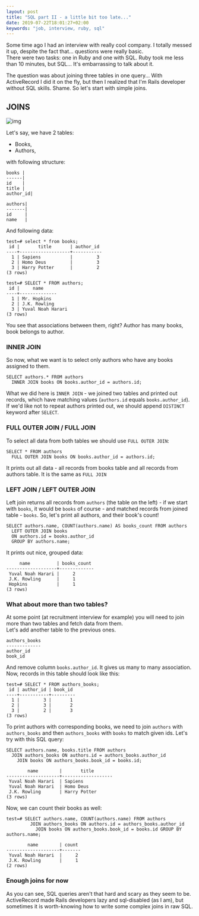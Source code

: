 ```yaml
---
layout: post
title: "SQL part II - a little bit too late..."
date: 2019-07-22T18:01:27+02:00
keywords: "job, interview, ruby, sql"
---
```

Some time ago I had an interview with really cool company. I totally messed it up, despite the fact that... questions were really basic.  
There were two tasks: one in Ruby and one with SQL. Ruby took me less than 10 minutes, but SQL... It's embarrassing to talk about it.  


The question was about joining three tables in one query... With ActiveRecord I did it on the fly, but then I realized that I'm Rails developer without SQL skills. Shame. So let's start with simple joins.

## JOINS
![img](https://i.imgur.com/Hs9auHg.jpg)  

Let's say, we have 2 tables:  
- Books,  
- Authors,  

with following structure:  
```
books |   
------|   
id    |   
title |
author_id|

authors|
-------|
id     |
name   |
```

And following data:  
```
test=# select * from books;
 id |       title       | author_id 
----+-------------------+-----------
  1 | Sapiens           |         3
  2 | Homo Deus         |         3
  3 | Harry Potter      |         2
(3 rows)

test=# SELECT * FROM authors;
 id |     name     
----+--------------
  1 | Mr. Hopkins
  2 | J.K. Rowling
  3 | Yuval Noah Harari
(3 rows)
```  

You see that associations between them, right? Author has many books, book belongs to author. 
### INNER JOIN
So now, what we want is to select only authors who have any books assigned to them.
```
SELECT authors.* FROM authors
  INNER JOIN books ON books.author_id = authors.id;
```  
What we did here is `INNER JOIN` - we joined two tables and printed out records, which have matching values (`authors.id` equals `books.author_id`).
If we'd like not to repeat authors printed out, we should append `DISTINCT` keyword after `SELECT`.

### FULL OUTER JOIN / FULL JOIN

To select all data from both tables we should use `FULL OUTER JOIN`:
```
SELECT * FROM authors
  FULL OUTER JOIN books ON books.author_id = authors.id;
```
It prints out all data - all records from books table and all records from authors table. It is the same as `FULL JOIN`

### LEFT JOIN / LEFT OUTER JOIN
Left join returns all records from `authors` (the table on the left) - if we start with `books`, it would be `books` of course - and matched records from joined table - `books`.
So, let's print all authors, and their book's count!
```
SELECT authors.name, COUNT(authors.name) AS books_count FROM authors
  LEFT OUTER JOIN books
  ON authors.id = books.author_id
  GROUP BY authors.name;
```
It prints out nice, grouped data:
```
     name          | books_count 
-------------------+-------------
 Yuval Noah Harari |     2
 J.K. Rowling      |     1
 Hopkins           |     1
(3 rows)
```

### What about more than two tables?
At some point (at recruitment interview for example) you will need to join more than two tables and fetch data from them.  
Let's add another table to the previous ones.
```
authors_books
-------------
author_id
book_id
```
And remove column `books.author_id`. It gives us many to many association.  
Now, records in this table should look like this:
```
test=# SELECT * FROM authors_books;
 id | author_id | book_id 
----+-----------+---------
  1 |         3 |       1
  2 |         3 |       2
  3 |         2 |       3
(3 rows)
```

To print authors with corresponding books, we need to join `authors` with `authors_books` and then `authors_books` with `books` to match given ids.
Let's try with this SQL query:
```
SELECT authors.name, books.title FROM authors 
  JOIN authors_books ON authors.id = authors_books.author_id
    JOIN books ON authors_books.book_id = books.id;
```
```
        name        |       title       
--------------------+-------------------
 Yuval Noah Harari  | Sapiens
 Yuval Noah Harari  | Homo Deus
 J.K. Rowling       | Harry Potter
(3 rows)
```
Now, we can count their books as well:
```
test=# SELECT authors.name, COUNT(authors.name) FROM authors
         JOIN authors_books ON authors.id = authors_books.author_id
           JOIN books ON authors_books.book_id = books.id GROUP BY authors.name;

        name        | count 
--------------------+-------
 Yuval Noah Harari  |     2
 J.K. Rowling       |     1
(2 rows)
```

### Enough joins for now
As you can see, SQL queries aren't that hard and scary as they seem to be. ActiveRecord made Rails developers lazy and sql-disabled (as I am), but sometimes it is worth-knowing how to write some complex joins in raw SQL.